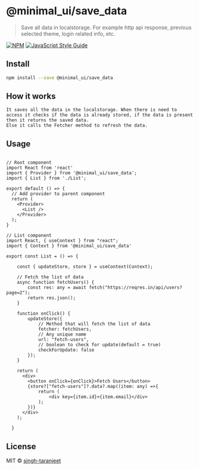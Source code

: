 # @minimal_ui/save_data

> Save all data in localstorage. For example http api response, previous selected theme, login related info, etc.

[![NPM](https://img.shields.io/npm/v/@minimal_ui/save_data.svg)](https://www.npmjs.com/package/@minimal_ui/save_data) [![JavaScript Style Guide](https://img.shields.io/badge/code_style-standard-brightgreen.svg)](https://standardjs.com)

## Install

```bash
npm install --save @minimal_ui/save_data
```
## How it works
```
It saves all the data in the localstorage. When there is need to access it checks if the data is already stored, if the data is present then it returns the saved data.
Else it calls the Fetcher method to refresh the data.
```

## Usage

```tsx

// Root component
import React from 'react'
import { Provider } from '@minimal_ui/save_data';
import { List } from './List';

export default () => {
  // Add provider to parent component
  return (
    <Provider>
      <List />
    </Provider>
  );
}

// List component
import React, { useContext } from "react";
import { Context } from '@minimal_ui/save_data'

export const List = () => {

    const { updateStore, store } = useContext(Context);
  
    // Fetch the list of data
    async function fetchUsers() {
        const res: any = await fetch("https://reqres.in/api/users?page=2");
        return res.json();
    }
  
    function onClick() {
        updateStore({
            // Method that will fetch the list of data
            fetcher: fetchUsers,
            // Any unique name
            url: "fetch-users",
            // boolean to check for update(default = true)
            checkForUpdate: false
        });
    }

    return (
      <div>
        <button onClick={onClick}>Fetch Users</button>
        {store?["fetch-users"]?.data?.map((item: any) =>{
            return (
                <div key={item.id}>{item.email}</div>
            );
        })}
      </div>
    );
  
  }
```

## License

MIT © [singh-taranjeet](https://github.com/singh-taranjeet)
